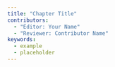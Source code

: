 ```yaml
---
title: "Chapter Title"
contributors:
  - "Editor: Your Name"
  - "Reviewer: Contributor Name"
keywords:
  - example
  - placeholder
---
```

